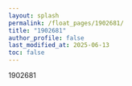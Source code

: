 ```yaml
---
layout: splash
permalink: /float_pages/1902681/
title: "1902681"
author_profile: false
last_modified_at: 2025-06-13
toc: false
---
```

 
1902681
